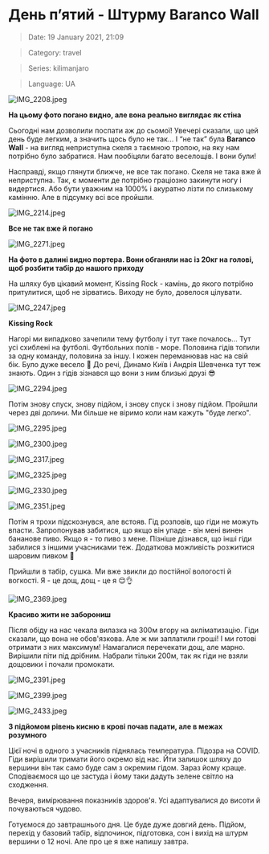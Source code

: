 # День п’ятий - Штурму Baranco Wall

> Date: 19 January 2021, 21:09

> Category: travel

> Series: kilimanjaro

> Language: UA

![IMG_2208.jpeg](https://res.craft.do/user/full/b5a256f3-51ff-c8e5-10fe-9343b6a0451d/doc/72CB7FE0-5489-4934-A1F9-60712AD3192F/E66D71D9-3DD6-4F16-8470-7808CF59F9DB_2/IMG_2208.jpeg)

**На цьому фото погано видно, але вона реально виглядає як стіна**

Сьогодні нам дозволили поспати аж до сьомої! Увечері сказали, що цей день буде легким, а значить щось було не так… І “не так” була **Baranco Wall** - на вигляд неприступна скеля з таємною тропою, на яку нам потрібно було забратися. Нам пообіцяли багато веселощів. І вони були!

Насправді, якщо глянути ближче, не все так погано. Скеля не така вже й неприступна. Так, є моменти де потрібно граціозно закинути ногу і видертися. Або бути уважним на 1000% і акуратно лізти по слизькому камінню. Але в підсумку всі все пройшли.

![IMG_2214.jpeg](https://res.craft.do/user/full/b5a256f3-51ff-c8e5-10fe-9343b6a0451d/doc/72CB7FE0-5489-4934-A1F9-60712AD3192F/C76A49BF-4B62-4DF5-8E7B-BDBADB22CE3C_2/IMG_2214.jpeg)

**Все не так вже й погано**

![IMG_2271.jpeg](https://res.craft.do/user/full/b5a256f3-51ff-c8e5-10fe-9343b6a0451d/doc/72CB7FE0-5489-4934-A1F9-60712AD3192F/9C157B7F-CA66-4069-ABA9-9CC170B748CE_2/IMG_2271.jpeg)

**На фото в далині видно портера. Вони обганяли нас із 20кг на голові, щоб розбити табір до нашого приходу**

На шляху був цікавий момент, Kissing Rock - камінь, до якого потрібно притулитися, щоб не зірватись. Виходу не було, довелося цілувати.

![IMG_2247.jpeg](https://res.craft.do/user/full/b5a256f3-51ff-c8e5-10fe-9343b6a0451d/doc/72CB7FE0-5489-4934-A1F9-60712AD3192F/99F5CE11-1BF2-4D3C-971C-38E524F03739_2/IMG_2247.jpeg)

**Kissing Rock**

Нагорі ми випадково зачепили тему футболу і тут таке почалось… Тут усі схиблені на футболі. Футбольних полів - море. Половина гідів топили за одну команду, половина за іншу. І кожен переманював нас на свій бік. Було дуже весело 🙂 До речі, Динамо Київ і Андрія Шевченка тут теж знають. Один з гідів зізнався що вони з ним близькі друзі 😎

![IMG_2294.jpeg](https://res.craft.do/user/full/b5a256f3-51ff-c8e5-10fe-9343b6a0451d/doc/72CB7FE0-5489-4934-A1F9-60712AD3192F/FBE53E33-4BF2-45A0-8ECF-42824D861569_2/IMG_2294.jpeg)

Потім знову спуск, знову підйом, і знову спуск і знову підйом. Пройшли через дві долини. Ми більше не віримо коли нам кажуть "буде легко".

![IMG_2295.jpeg](https://res.craft.do/user/full/b5a256f3-51ff-c8e5-10fe-9343b6a0451d/doc/72CB7FE0-5489-4934-A1F9-60712AD3192F/615D0075-D578-4A74-A063-28195A54CEDA_2/IMG_2295.jpeg)

![IMG_2300.jpeg](https://res.craft.do/user/full/b5a256f3-51ff-c8e5-10fe-9343b6a0451d/doc/72CB7FE0-5489-4934-A1F9-60712AD3192F/85404EB1-39CE-490D-A552-45CD8ACCA625_2/IMG_2300.jpeg)

![IMG_2317.jpeg](https://res.craft.do/user/full/b5a256f3-51ff-c8e5-10fe-9343b6a0451d/doc/72CB7FE0-5489-4934-A1F9-60712AD3192F/CF492296-B5A1-424E-BFBD-72DF41370D72_2/IMG_2317.jpeg)

![IMG_2325.jpeg](https://res.craft.do/user/full/b5a256f3-51ff-c8e5-10fe-9343b6a0451d/doc/72CB7FE0-5489-4934-A1F9-60712AD3192F/C72FE913-7A36-4C31-A11C-A19D0F0B2040_2/IMG_2325.jpeg)

![IMG_2330.jpeg](https://res.craft.do/user/full/b5a256f3-51ff-c8e5-10fe-9343b6a0451d/doc/72CB7FE0-5489-4934-A1F9-60712AD3192F/22F5FDD3-5834-47BB-AECE-19BCD9A8EE4B_2/IMG_2330.jpeg)

![IMG_2351.jpeg](https://res.craft.do/user/full/b5a256f3-51ff-c8e5-10fe-9343b6a0451d/doc/72CB7FE0-5489-4934-A1F9-60712AD3192F/1F607AC8-B26A-4B7D-B778-DC8AD93005BC_2/IMG_2351.jpeg)

Потім я трохи підскознувся, але встояв. Гід розповів, що гіди не можуть впасти. Запропонував забитися, що якщо він упаде - він мені винен бананове пиво. Якщо я - то пиво з мене. Пізніше дізнався, що інші гіди забилися з іншими учасниками теж. Додаткова можливість розжитися шаровим пивком 🙂

Прийшли в табір, сушка. Ми вже звикли до постійної вологості й вогкості. Я - це дощ, дощ - це я 😌👌

![IMG_2369.jpeg](https://res.craft.do/user/full/b5a256f3-51ff-c8e5-10fe-9343b6a0451d/doc/72CB7FE0-5489-4934-A1F9-60712AD3192F/DBFF3D32-37B1-49E6-ABA7-A374E39CDB55_2/IMG_2369.jpeg)

**Красиво жити не заборониш**

Після обіду на нас чекала вилазка на 300м вгору на акліматизацію. Гіди сказали, що вона не обов'язкова. Але ж ми заплатили гроші! І ми готові отримати з них максимум! Намагалися перечекати дощ, але марно. Вирішили піти під дрібним. Набрали тільки 200м, так як гіди не взяли дощовики і почали промокати.

![IMG_2391.jpeg](https://res.craft.do/user/full/b5a256f3-51ff-c8e5-10fe-9343b6a0451d/doc/72CB7FE0-5489-4934-A1F9-60712AD3192F/6FB46B90-B645-41AE-B7E9-5A5E608B9589_2/IMG_2391.jpeg)

![IMG_2399.jpeg](https://res.craft.do/user/full/b5a256f3-51ff-c8e5-10fe-9343b6a0451d/doc/72CB7FE0-5489-4934-A1F9-60712AD3192F/F6611CC3-A22F-48DC-B241-288812F5E58A_2/IMG_2399.jpeg)

![IMG_2433.jpeg](https://res.craft.do/user/full/b5a256f3-51ff-c8e5-10fe-9343b6a0451d/doc/72CB7FE0-5489-4934-A1F9-60712AD3192F/B8C14FBD-1CD2-4A7D-B6F1-C3FD0FC44B61_2/IMG_2433.jpeg)

**З підйомом рівень кисню в крові почав падати, але в межах розумного**

Цієї ночі в одного з учасників піднялась температура. Підозра на COVID. Гіди вирішили тримати його окремо від нас. Йти залишок шляху до вершини він так само буде сам з окремим гідом. Зараз йому краще. Сподіваємося що це застуда і йому таки дадуть зелене світло на сходження.

Вечеря, вимірювання показників здоров'я. Усі адаптувалися до висоти й почуваються чудово.

Готуємося до завтрашнього дня. Це буде дуже довгий день. Підйом, перехід у базовий табір, відпочинок, підготовка, сон і вихід на штурм вершини о 12 ночі. Але про це я вже напишу завтра.

